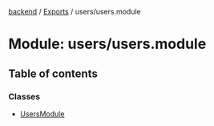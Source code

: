 [backend](../README.md) / [Exports](../modules.md) / users/users.module

# Module: users/users.module

## Table of contents

### Classes

- [UsersModule](../classes/users_users_module.UsersModule.md)
